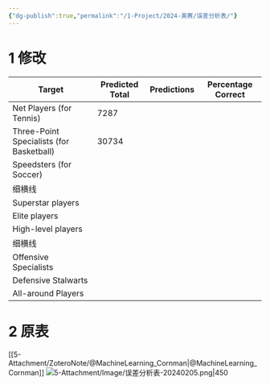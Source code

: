 ```yaml
---
{"dg-publish":true,"permalink":"/1-Project/2024-美赛/误差分析表/"}
---
```


# 1 修改
| Target                                   | Predicted Total | Predictions | Percentage Correct |
| ---------------------------------------- | --------------- | ----------- | ------------------ |
| Net Players (for Tennis)                 | 7287                |             |                    |
| Three-Point Specialists (for Basketball) | 30734           |             |                    |
| Speedsters (for Soccer)                  |                 |             |                    |
| 细横线                                   |                 |             |                    |
| Superstar players                        |                 |             |                    |
| Elite players                            |                 |             |                    |
| High-level players                       |                 |             |                    |
| 细横线                                   |                 |             |                    |
| Offensive Specialists                    |                 |             |                    |
| Defensive Stalwarts                      |                 |             |                    |
| All-around Players                       |                 |             |                    |

# 2 原表
[[5-Attachment/ZoteroNote/@MachineLearning_Cornman\|@MachineLearning_Cornman]]
![5-Attachment/Image/误差分析表-20240205.png|450](/img/user/5-Attachment/Image/%E8%AF%AF%E5%B7%AE%E5%88%86%E6%9E%90%E8%A1%A8-20240205.png)

